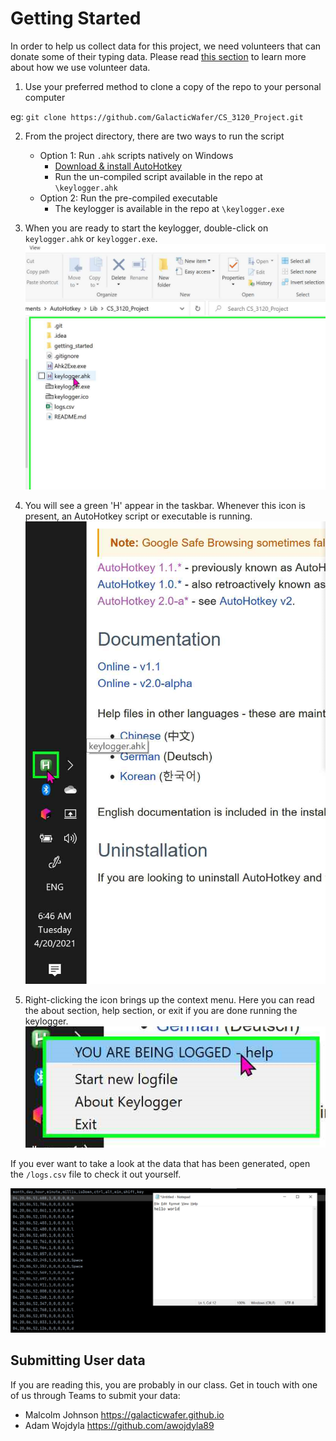 # Getting Started

In order to help us collect data for this project, we need volunteers that can donate some of their
typing data. Please read [this section](https://github.com/GalacticWafer/CS_3120_Project/blob/main/README.md) to learn more about how
we use volunteer data.

1. Use your preferred method to clone a copy of the repo to your personal computer

eg: `git clone https://github.com/GalacticWafer/CS_3120_Project.git`

2. From the project directory, there are two ways to run the script
    + Option 1: Run `.ahk` scripts natively on Windows
        - [Download & install AutoHotkey](https://www.autohotkey.com/download/)
        - Run the un-compiled script available in the repo at `\keylogger.ahk`
    + Option 2: Run the pre-compiled executable
        - The keylogger is available in the repo at `\keylogger.exe`

3. When you are ready to start the keylogger, double-click on `keylogger.ahk` or `keylogger.exe`.
   ![alt text](start_logging.png "Start Logging")

5. You will see a green 'H' appear in the taskbar. Whenever this icon is present, an AutoHotkey
   script or executable is running.
   ![alt text](taskbar_icon.png "Taskbar Icon")


6. Right-clicking the icon brings up the context menu. Here you can read the about section, help 
   section, or exit if you are done running the keylogger.
   ![alt text](context_menu.png "Context Menu")

If you ever want to take a look at the data that has been generated, open the `/logs.csv` file to
check it out yourself.

![alt text](check_logs.png "Title")

## Submitting User data

If you are reading this, you are probably in our class. Get in touch with one of us through Teams to submit your data:

- Malcolm Johnson https://galacticwafer.github.io
- Adam Wojdyla https://github.com/awojdyla89
